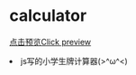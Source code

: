 # calculator
<a href="http://htmlpreview.github.io/?https://github.com/Zzunky/calculator/blob/master/index.html">点击预览Click preview</a>
<li>js写的小学生牌计算器(>^ω^<)</li>
